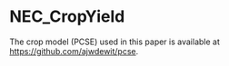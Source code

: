 # NEC_CropYield
The crop model (PCSE) used in this paper is available at https://github.com/ajwdewit/pcse.
